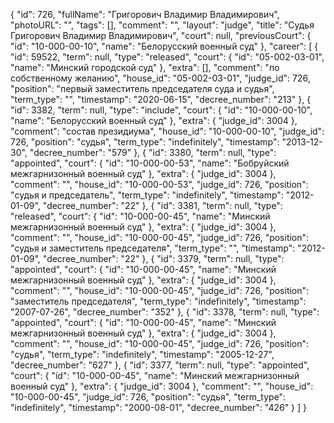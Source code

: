 {
    "id": 726,
    "fullName": "Григорович Владимир Владимирович",
    "photoURL": "",
    "tags": [],
    "comment": "",
    "layout": "judge",
    "title": "Судья Григорович Владимир Владимирович",
    "court": null,
    "previousCourt": {
        "id": "10-000-00-10",
        "name": "Белорусский военный суд"
    },
    "career": [
        {
            "id": 59522,
            "term": null,
            "type": "released",
            "court": {
                "id": "05-002-03-01",
                "name": "Минский городской суд"
            },
            "extra": [],
            "comment": "по собственному желанию",
            "house_id": "05-002-03-01",
            "judge_id": 726,
            "position": "первый заместитель председателя суда и судья",
            "term_type": "",
            "timestamp": "2020-06-15",
            "decree_number": "213"
        },
        {
            "id": 3382,
            "term": null,
            "type": "include",
            "court": {
                "id": "10-000-00-10",
                "name": "Белорусский военный суд"
            },
            "extra": {
                "judge_id": 3004
            },
            "comment": "состав президиума",
            "house_id": "10-000-00-10",
            "judge_id": 726,
            "position": "судья",
            "term_type": "indefinitely",
            "timestamp": "2013-12-30",
            "decree_number": "579"
        },
        {
            "id": 3380,
            "term": null,
            "type": "appointed",
            "court": {
                "id": "10-000-00-53",
                "name": "Бобруйский межгарнизонный военный суд"
            },
            "extra": {
                "judge_id": 3004
            },
            "comment": "",
            "house_id": "10-000-00-53",
            "judge_id": 726,
            "position": "судья и председатель",
            "term_type": "indefinitely",
            "timestamp": "2012-01-09",
            "decree_number": "22"
        },
        {
            "id": 3381,
            "term": null,
            "type": "released",
            "court": {
                "id": "10-000-00-45",
                "name": "Минский межгарнизонный военный суд"
            },
            "extra": {
                "judge_id": 3004
            },
            "comment": "",
            "house_id": "10-000-00-45",
            "judge_id": 726,
            "position": "судья и заместитель председателя",
            "term_type": "",
            "timestamp": "2012-01-09",
            "decree_number": "22"
        },
        {
            "id": 3379,
            "term": null,
            "type": "appointed",
            "court": {
                "id": "10-000-00-45",
                "name": "Минский межгарнизонный военный суд"
            },
            "extra": {
                "judge_id": 3004
            },
            "comment": "",
            "house_id": "10-000-00-45",
            "judge_id": 726,
            "position": "заместитель председателя",
            "term_type": "indefinitely",
            "timestamp": "2007-07-26",
            "decree_number": "352"
        },
        {
            "id": 3378,
            "term": null,
            "type": "appointed",
            "court": {
                "id": "10-000-00-45",
                "name": "Минский межгарнизонный военный суд"
            },
            "extra": {
                "judge_id": 3004
            },
            "comment": "",
            "house_id": "10-000-00-45",
            "judge_id": 726,
            "position": "судья",
            "term_type": "indefinitely",
            "timestamp": "2005-12-27",
            "decree_number": "627"
        },
        {
            "id": 3377,
            "term": null,
            "type": "appointed",
            "court": {
                "id": "10-000-00-45",
                "name": "Минский межгарнизонный военный суд"
            },
            "extra": {
                "judge_id": 3004
            },
            "comment": "",
            "house_id": "10-000-00-45",
            "judge_id": 726,
            "position": "судья",
            "term_type": "indefinitely",
            "timestamp": "2000-08-01",
            "decree_number": "426"
        }
    ]
}